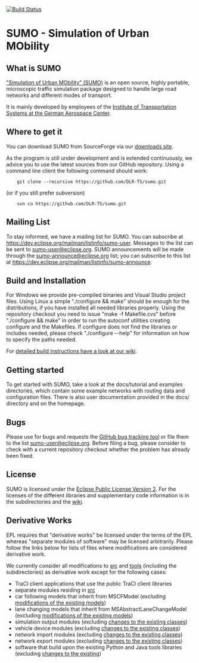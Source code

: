 [![Build Status](https://travis-ci.org/DLR-TS/sumo.svg?branch=master)](https://travis-ci.org/DLR-TS/sumo)

SUMO - Simulation of Urban MObility 
===================================

What is SUMO
------------

["Simulation of Urban MObility" (SUMO)](http://sumo.dlr.de/) is an open source,
highly portable, microscopic traffic simulation package designed to handle
large road networks and different modes of transport.

It is mainly developed by employees of the [Institute of Transportation Systems
at the German Aerospace Center](http://www.dlr.de/ts).


Where to get it
---------------

You can download SUMO from SourceForge via our [downloads site](http://sumo.dlr.de/wiki/Downloads).

As the program is still under development and is extended continuously, we advice you to
use the latest sources from our GitHub repository. Using a command line client
the following command should work:

        git clone --recursive https://github.com/DLR-TS/sumo.git

(or if you still prefer subversion)

        svn co https://github.com/DLR-TS/sumo.git


Mailing List
------------

To stay informed, we have a mailing list for SUMO. You can subscribe at
https://dev.eclipse.org/mailman/listinfo/sumo-user.
Messages to the list can be sent to sumo-user@eclipse.org.
SUMO announcements will be made through the sumo-announce@eclipse.org list;
you can subscribe to this list at https://dev.eclipse.org/mailman/listinfo/sumo-announce.


Build and Installation
----------------------

For Windows we provide pre-compiled binaries and Visual Studio project files.
Using Linux a simple "./configure && make" should be enough for the distributions, if you
have installed all needed libraries properly. Using the repository checkout you
need to issue "make -f Makefile.cvs" before "./configure && make" in order to run
the autoconf utilities creating configure and the Makefiles.
If configure does not find the libraries or includes needed, please check
"./configure --help" for information on how to specify the paths needed.

For [detailed build instructions have a look at our wiki](http://sumo.dlr.de/wiki/Developer/Main#Build_instructions).


Getting started
---------------

To get started with SUMO, take a look at the docs/tutorial and examples directories,
which contain some example networks with routing data and configuration files.
There is also user documentation provided in the docs/ directory and on the
homepage.


Bugs
----

Please use for bugs and requests the [GitHub bug tracking tool](https://github.com/DLR-TS/sumo/issues)
or file them to the list sumo-user@eclipse.org. Before
filing a bug, please consider to check with a current repository checkout
whether the problem has already been fixed.


License
-------

SUMO is licensed under the [Eclipse Public License Version 2](https://eclipse.org/legal/epl-v20.html).
For the licenses of the different libraries and supplementary code information is in the
subdirectories and the [wiki](http://sumo.dlr.de/wiki/License).

Derivative Works
----------------
EPL requires that "derivative works" be licensed under the terms of the EPL
whereas "separate modules of software" may be licensed arbitrarily. Please follow the links
below for lists of files where modifications are considered derivative work.

We currently consider all modifications to [src](src/README_Contributing.md) and [tools](tools/README_Contributing.md) (including the subdirectories) as derivative work except for the following cases:
- TraCI client applications that use the public TraCI client libraries
- separate modules residing in [src](src/README_Contributing.md)
- car following models that inherit from MSCFModel (excluding [modifications of the existing models](src/microsim/cfmodels/README_Contributing.md))
- lane changing models that inherit from MSAbstractLaneChangeModel (excluding [modifications of the existing models](src/microsim/lcmodels/README_Contributing.md))
- simulation output modules (excluding [changes to the existing classes](src/microsim/output/README_Contributing.md))
- vehicle device modules (excluding [changes to the existing classes](src/microsim/devices/README_Contributing.md))
- network import modules (excluding [changes to the existing classes](src/netimport/README_Contributing.md))
- network export modules (excluding [changes to the existing classes](src/netwrite/README_Contributing.md))
- software that build upon the existing Python and Java tools libraries (excluding [changes to the existing](tools/README_Contributing.md))

